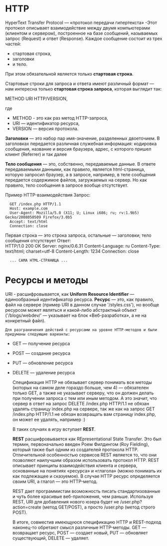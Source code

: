 # HTTP
 HyperText Transfer Protocol — «протокол передачи гипертекста» -Этот протокол описывает взаимодействие между двумя компьютерами (клиентом и сервером), построенное на базе сообщений, называемых запрос (Request) и ответ (Response). 
 Каждое сообщение состоит из трех частей:
  - стартовая строка, 
  - заголовки
  -  и тело.

  При этом обязательной является только **стартовая строка**.

  Стартовые строки для запроса и ответа имеют различный формат — нам интересна только **стартовая строка запроса**, которая выглядит так:

  METHOD URI HTTP/VERSION,

  где
   -  METHOD - это как раз метод HTTP-запроса,
   -  URI — идентификатор ресурса,
   -  VERSION — версия протокола.

   **Заголовки** — это набор пар имя-значение, разделенных двоеточием. В заголовках передается различная служебная информация: кодировка сообщения, название и версия браузера, адрес, с которого пришел клиент (Referrer) и так далее

   **Тело сообщения** — это, собственно, передаваемые данные. В ответе передаваемыми данными, как правило, является html-страница, которую запросил браузер, а в запросе, например, в теле сообщения передается содержимое файлов, загружаемых на сервер. Но как правило, тело сообщения в запросе вообще отсутствует.

   Пример HTTP-взаимодействия
   Запрос:

      GET /index.php HTTP/1.1
      Host: example.com
      User-Agent: Mozilla/5.0 (X11; U; Linux i686; ru; rv:1.9b5) Gecko/2008050509 Firefox/3.0b5
      Accept: text/html
      Connection: close

Первая строка — это строка запроса, остальные — заголовки; тело сообщения отсутствует
   Ответ:     
      HTTP/1.0 200 OK
      Server: nginx/0.6.31
      Content-Language: ru
      Content-Type: text/html; charset=utf-8
      Content-Length: 1234
      Connection: close

      ... САМА HTML-СТРАНИЦА ...

# Ресурсы и методы 
   URI -   расшифровывается, как **Uniform Resource Identifier** — единообразный идентификатор ресурса. 
   **Ресурс** — это, как правило, файл на сервере (пример URI в данном случае '/styles.css'), но вообще ресурсом может являться и какой-либо абстрактный объект ('/blogs/webdev/' — указывает на блок «Веб-разработка», а не на конкретный файл).


    Для разграничения действий с ресурсами на уровне HTTP-методов и были придуманы следующие варианты:
   -  GET — получение ресурса
   -  POST — создание ресурса
   -  PUT — обновление ресурса
   -  DELETE — удаление ресурса

      Cпецификация HTTP не обязывает сервер понимать все методы (которых на самом деле гораздо больше, чем 4) — обязателен только GET, а также не указывает серверу, что он должен делать при получении запроса с тем или иным методом. А это значит, что сервер в ответ на запрос DELETE /index.php HTTP/1.1 не обязан удалять страницу index.php на сервере, так же как на запрос GET /index.php HTTP/1.1 не обязан возвращать вам страницу index.php, он может ее удалять, например :)
       
       В таких случаях в игру вступает **REST**.
       
      **REST** расшифровывается как REpresentational State Transfer. Это был термин, первоначально введен Роем Филдингом (Roy Fielding), который также был одним из создателей протокола HTTP. Отличительной особенностью сервисов REST является то, что они позволяют наилучшим образом использовать протокол HTTP. REST описывает принципы взаимодействия клиента и сервера, основанные на понятиях «ресурса» и «глагола» (можно понимать их как подлежащее и сказуемое). В случае HTTP ресурс определяется своим URI, а глагол — это HTTP-метод.

      REST дает программистам возможность писать стандартизованные и чуть более красивые веб-приложения, чем раньше. Используя REST, URI для добавления нового юзера будет не /user.php?action=create (метод GET/POST), а просто /user.php (метод строго POST).

      В итоге, совместив имеющуюся спецификацию HTTP и REST-подход наконец-то обретают смысл различные HTTP-методы. GET — возвращает ресурс, POST — создает новый, PUT — обновляет существующий, DELETE — удаляет.


     

